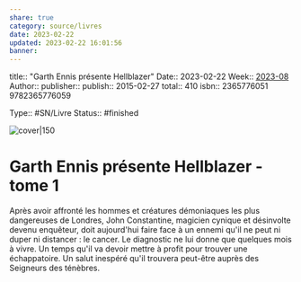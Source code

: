 ```yaml
---
share: true 
category: source/livres
date: 2023-02-22
updated: 2023-02-22 16:01:56
banner: 
---
```

title:: "Garth Ennis présente Hellblazer"
Date:: 2023-02-22
Week:: [2023-08](../../week/2023-08.md)
Author:: [](.md)
publisher:: 
publish:: 2015-02-27
total:: 410
isbn:: 2365776051 9782365776059


Type:: #SN/Livre 
Status:: #finished 

![cover|150]()

# Garth Ennis présente Hellblazer - tome 1

Après avoir affronté les hommes et créatures démoniaques les plus dangereuses de Londres, John Constantine, magicien cynique et désinvolte devenu enquêteur, doit aujourd'hui faire face à un ennemi qu'il ne peut ni duper ni distancer : le cancer. Le diagnostic ne lui donne que quelques mois à vivre. Un temps qu'il va devoir mettre à profit pour trouver une échappatoire. Un salut inespéré qu'il trouvera peut-être auprès des Seigneurs des ténèbres.